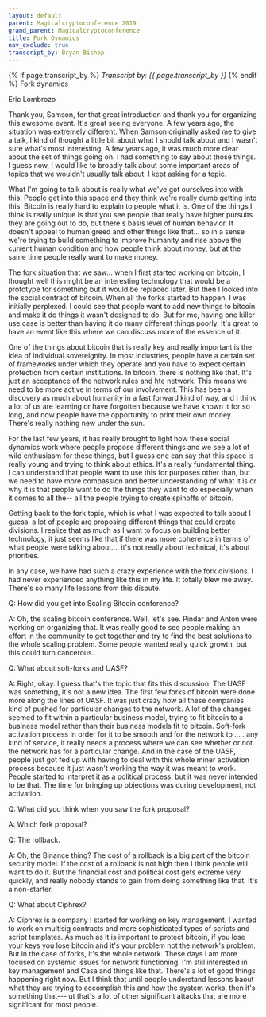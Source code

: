```yaml
---
layout: default
parent: Magicalcryptoconference 2019
grand_parent: Magicalcryptoconference
title: Fork Dynamics
nav_exclude: true
transcript_by: Bryan Bishop
---
```


{% if page.transcript_by %} <i>Transcript by:
{{ page.transcript_by }}</i> {% endif %} Fork dynamics

Eric Lombrozo

Thank you, Samson, for that great introduction and thank you for
organizing this awesome event. It's great seeing everyone. A few years
ago, the situation was extremely different. When Samson originally asked
me to give a talk, I kind of thought a little bit about what I should
talk about and I wasn't sure what's most interesting. A few years ago,
it was much more clear about the set of things going on. I had something
to say about those things. I guess now, I would like to broadly talk
about some important areas of topics that we wouldn't usually talk
about. I kept asking for a topic.

What I'm going to talk about is really what we've got ourselves into
with this. People get into this space and they think we're really dumb
getting into this. Bitcoin is really hard to explain to people what it
is. One of the things I think is really unique is that you see people
that really have higher pursuits they are going out to do, but there's
basis level of human behavior. It doesn't appeal to human greed and
other things like that... so in a sense we're trying to build something
to improve humanity and rise above the current human condition and how
people think about money, but at the same time people really want to
make money.

The fork situation that we saw... when I first started working on
bitcoin, I thought well this might be an interesting technology that
would be a prototype for something but it would be replaced later. But
then I looked into the social contract of bitcoin. When all the forks
started to happen, I was initially perplexed. I could see that people
want to add new things to bitcoin and make it do things it wasn't
designed to do. But for me, having one killer use case is better than
having it do many different things poorly. It's great to have an event
like this where we can discuss more of the essence of it.

One of the things about bitcoin that is really key and really important
is the idea of individual sovereignity. In most industries, people have
a certain set of frameworks under which they operate and you have to
expect certain protection from certain institutions. In bitcoin, there
is nothing like that. It's just an acceptance of the network rules and
hte network. This means we need to be more active in terms of our
involvement. This has been a discovery as much about humanity in a fast
forward kind of way, and I think a lot of us are learning or have
forgotten because we have known it for so long, and now people have the
opportunity to print their own money. There's really nothing new under
the sun.

For the last few years, it has really brought to light how these social
dynamics work where people propose different things and we see a lot of
wild enthusiasm for these things, but I guess one can say that this
space is really young and trying to think about ethics. It's a really
fundamental thing. I can understand that people want to use this for
purposes other than, but we need to have more compassion and better
understanding of what it is or why it is that people want to do the
things they want to do especially when it comes to all the-- all the
people trying to create spinoffs of bitcoin.

Getting back to the fork topic, which is what I was expected to talk
about I guess, a lot of people are proposing different things that could
create divisions. I realize that as much as I want to focus on building
better technology, it just seems like that if there was more coherence
in terms of what people were talking about.... it's not really about
technical, it's about priorities.

In any case, we have had such a crazy experience with the fork
divisions. I had never experienced anything like this in my life. It
totally blew me away. There's so many life lessons from this dispute.

Q: How did you get into Scaling Bitcoin conference?

A: Oh, the scaling bitcoin conference. Well, let's see. Pindar and Anton
were working on organizing that. It was really good to see people making
an effort in the community to get together and try to find the best
solutions to the whole scaling problem. Some people wanted really quick
growth, but this could turn cancerous.

Q: What about soft-forks and UASF?

A: Right, okay. I guess that's the topic that fits this discussion. The
UASF was something, it's not a new idea. The first few forks of bitcoin
were done more along the lines of UASF. It was just crazy how all these
companies kind of pushed for particular changes to the network. A lot of
the changes seemed to fit within a particular business model, trying to
fit bitcoin to a business model rather than their business models fit to
bitcoin. Soft-fork activation process in order for it to be smooth and
for the network to ... . any kind of service, it really needs a process
where we can see whether or not the network has for a particular change.
And in the case of the UASF, people just got fed up with having to deal
with this whole miner activation process because it just wasn't working
the way it was meant to work. People started to interpret it as a
political process, but it was never intended to be that. The time for
bringing up objections was during development, not activation.

Q: What did you think when you saw the fork proposal?

A: Which fork proposal?

Q: The rollback.

A: Oh, the Binance thing? The cost of a rollback is a big part of the
bitcoin security model. If the cost of a rollback is not high then I
think people will want to do it. But the financial cost and political
cost gets extreme very quickly, and really nobody stands to gain from
doing something like that. It's a non-starter.

Q: What about Ciphrex?

A: Ciphrex is a company I started for working on key management. I
wanted to work on multisig contracts and more sophisticated types of
scripts and script templates. As much as it is important to protect
bitcoin, if you lose your keys you lose bitcoin and it's your problem
not the network's problem. But in the case of forks, it's the whole
network. These days I am more focused on systemic issues for network
functioning. I'm still interested in key management and Casa and things
like that. There's a lot of good things happening right now. But I think
that until people understand lessons baout what they are trying to
accomplish this and how the system works, then it's something that--- ut
that's a lot of other significant attacks that are more significant for
most people.
